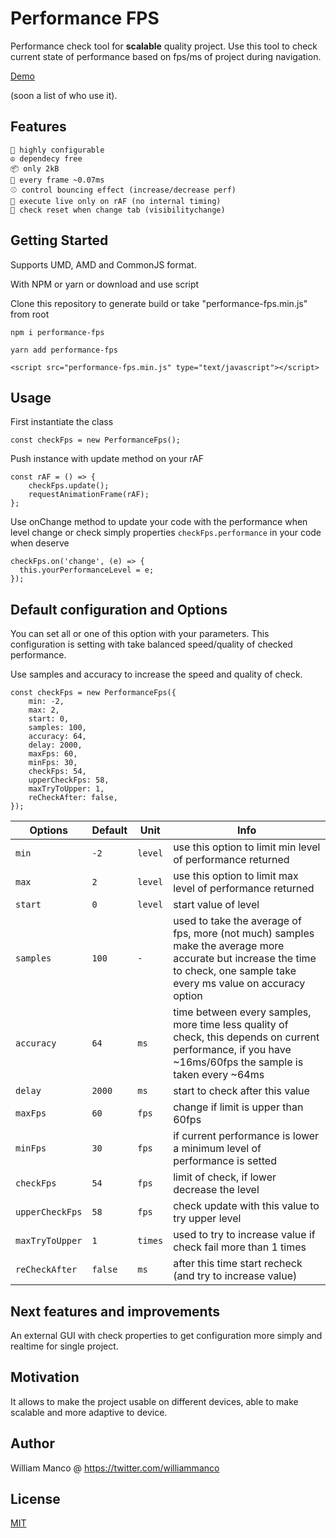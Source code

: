# Performance FPS

Performance check tool for **scalable** quality project.
Use this tool to check current state of performance based on fps/ms of project during navigation.

[Demo](https://williammanco.github.io/performance-fps/public/)

(soon a list of who use it).

## Features

	🎲 highly configurable
	☮️ dependecy free
	📦 only 2kB
	🚀 every frame ~0.07ms
	⚾ control bouncing effect (increase/decrease perf)
	🧟 execute live only on rAF (no internal timing)
	🙈 check reset when change tab (visibilitychange)


## Getting Started

Supports UMD, AMD and CommonJS format.

With NPM or yarn or download and use script

Clone this repository to generate build or take "performance-fps.min.js" from root

```
npm i performance-fps
```
```
yarn add performance-fps
```
```
<script src="performance-fps.min.js" type="text/javascript"></script>
```

## Usage

First instantiate the class
```
const checkFps = new PerformanceFps();
```
Push instance with update method on your rAF
```
const rAF = () => {
	checkFps.update();
	requestAnimationFrame(rAF);
};
```
Use onChange method to update your code with the performance when level change or check simply properties `checkFps.performance` in your code when deserve
```
checkFps.on('change', (e) => {
  this.yourPerformanceLevel = e;
});
```

## Default configuration and Options

You can set all or one of this option  with your parameters.
This configuration is setting with take balanced speed/quality of checked performance.

Use samples and accuracy to increase the speed and quality of check. 

```
const checkFps = new PerformanceFps({
    min: -2,
    max: 2,
    start: 0,
    samples: 100,
    accuracy: 64,
    delay: 2000,
    maxFps: 60,
    minFps: 30,
    checkFps: 54,
    upperCheckFps: 58,
    maxTryToUpper: 1,
    reCheckAfter: false,
});
```

Options | Default | Unit | Info
--- | --- | --- | ---
`min`| `-2` | `level` | use this option to limit min level of performance returned
`max`| `2` | `level` | use this option to limit max level of performance returned
`start`| `0` | `level` | start value of level
`samples`| `100` | `-` | used to take the average of fps, more (not much) samples make the average more accurate but increase the time to check, one sample take every ms value on accuracy option
`accuracy`| `64` | `ms` | time between every samples, more time less quality of check, this depends on current performance, if you have ~16ms/60fps the sample is taken every ~64ms
`delay`| `2000` | `ms` | start to check after this value
`maxFps`| `60` | `fps` | change if limit is upper than 60fps
`minFps`| `30` | `fps` | if current performance is lower a minimum level of performance is setted
`checkFps`| `54` | `fps` | limit of check, if lower decrease the level
`upperCheckFps`| `58` | `fps` | check update with this value to try upper level
`maxTryToUpper`| `1` | `times` | used to try to increase value if check fail more than 1 times
`reCheckAfter`| `false` | `ms` | after this time start recheck (and try to increase value)



## Next features and improvements

An external GUI with check properties 	to get configuration more simply and 	realtime for single project. 


## Motivation

It allows to make the project usable on different devices, able to make scalable and more adaptive to device.

## Author

William Manco @ https://twitter.com/williammanco

## License

[MIT](http://opensource.org/licenses/mit-license.php)
